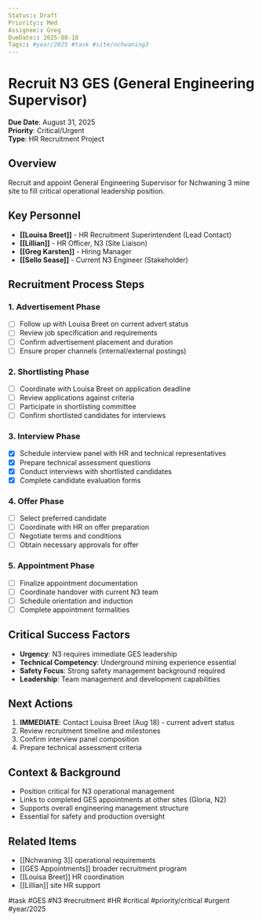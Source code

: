 ```yaml
---
Status:: Draft
Priority:: Med
Assignee:: Greg
DueDate:: 2025-08-18
Tags:: #year/2025 #task #site/nchwaning3
---
```


# Recruit N3 GES (General Engineering Supervisor)

**Due Date**: August 31, 2025  
**Priority**: Critical/Urgent  
**Type**: HR Recruitment Project  

## Overview
Recruit and appoint General Engineering Supervisor for Nchwaning 3 mine site to fill critical operational leadership position.

## Key Personnel
- **[[Louisa Breet]]** - HR Recruitment Superintendent (Lead Contact)
- **[[Lillian]]** - HR Officer, N3 (Site Liaison)
- **[[Greg Karsten]]** - Hiring Manager
- **[[Sello Sease]]** - Current N3 Engineer (Stakeholder)

## Recruitment Process Steps

### 1. Advertisement Phase
- [ ] Follow up with Louisa Breet on current advert status
- [ ] Review job specification and requirements
- [ ] Confirm advertisement placement and duration
- [ ] Ensure proper channels (internal/external postings)

### 2. Shortlisting Phase  
- [ ] Coordinate with Louisa Breet on application deadline
- [ ] Review applications against criteria
- [ ] Participate in shortlisting committee
- [ ] Confirm shortlisted candidates for interviews

### 3. Interview Phase
- [x] Schedule interview panel with HR and technical representatives
- [x] Prepare technical assessment questions
- [x] Conduct interviews with shortlisted candidates
- [x] Complete candidate evaluation forms

### 4. Offer Phase
- [ ] Select preferred candidate
- [ ] Coordinate with HR on offer preparation
- [ ] Negotiate terms and conditions
- [ ] Obtain necessary approvals for offer

### 5. Appointment Phase
- [ ] Finalize appointment documentation
- [ ] Coordinate handover with current N3 team
- [ ] Schedule orientation and induction
- [ ] Complete appointment formalities

## Critical Success Factors
- **Urgency**: N3 requires immediate GES leadership
- **Technical Competency**: Underground mining experience essential
- **Safety Focus**: Strong safety management background required
- **Leadership**: Team management and development capabilities

## Next Actions
1. **IMMEDIATE**: Contact Louisa Breet (Aug 18) - current advert status
2. Review recruitment timeline and milestones
3. Confirm interview panel composition
4. Prepare technical assessment criteria

## Context & Background
- Position critical for N3 operational management
- Links to completed GES appointments at other sites (Gloria, N2)
- Supports overall engineering management structure
- Essential for safety and production oversight

## Related Items
- [[Nchwaning 3]] operational requirements
- [[GES Appointments]] broader recruitment program
- [[Louisa Breet]] HR coordination
- [[Lillian]] site HR support

#task #GES #N3 #recruitment #HR #critical #priority/critical #urgent #year/2025
